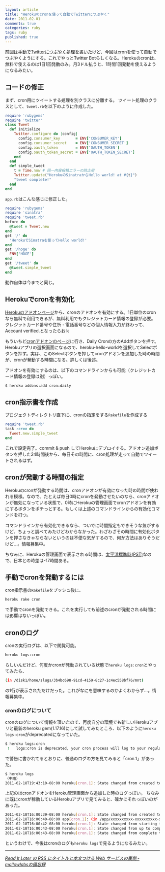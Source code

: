 ```yaml
---
layout: article
title: "Herokuのcronを使って自動でTwitterにつぶやく"
date: 2011-02-01
comments: true
categories: ruby
tags: ruby
published: true
---
```


[前回は手動でTwitterにつぶやく処理を書いた](/2011/01/31/ruby-heroku-sinatra-twitter-tweet)けど、今回はcronを使って自動でつぶやくようにする。これでやっとTwitter Botらしくなる。Herokuのcronは、無料で使えるのは1日1回発動のみ。月3ドル払うと、1時間1回発動を使えるようになるみたい。

<!-- READMORE -->


## コードの修正

まず、cron用にツイートする処理を別クラスに分離する。
ツイート処理のクラスとして、`tweet.rb`を以下のように作成した。

~~~ ruby
require 'rubygems'
require 'twitter'
class Tweet
  def initialize
    Twitter.configure do |config|
      config.consumer_key       = ENV['CONSUMER_KEY']
      config.consumer_secret    = ENV['CONSUMER_SECRET']
      config.oauth_token        = ENV['OAUTH_TOKEN']
      config.oauth_token_secret = ENV['OAUTH_TOKEN_SECRET']
    end
  end
  def simple_tweet
    t = Time.now # 同一内容投稿エラーの防止用
    Twitter.update("HerokuのSinatraからHello world! at #{t}")
    "tweet complete!"
  end
end
~~~

`app.rb`はこんな感じに修正した。

~~~ ruby
require 'rubygems'
require 'sinatra'
require 'tweet.rb'
before do
  @tweet = Tweet.new
end
get '/' do
  'HerokuでSinatraを使ってHello world!'
end
get '/hoge' do
  ENV['HOGE']
end
get '/tweet' do
  @tweet.simple_tweet
end
~~~

動作自体は今までと同じ。


## Herokuでcronを有効化

[Herokuのアドオンページ](http://addons.heroku.com/cron)から、cronのアドオンを有効にする。1日単位のcronなら無料で利用できるが、無料利用でもクレジットカード情報の登録が必要。
クレジットカード番号や住所・電話番号などの個人情報入力が終わって、Account verified.となったらおｋ

もういちど[cronアドオンのページ](http://addons.heroku.com/cron)に行き、Daily Cronの方のAddボタンを押す。Herokuアプリの選択画面になるので、heroku-hello-worldを選択してSelectボタンを押す。実は、このSelectボタンを押してcronアドオンを追加した時の時間が、cronが発動する時間になる。詳しくは後述。

アドオンを有効にするのは、以下のコマンドラインからも可能（クレジットカード情報の登録は別）っぽい。

~~~ sh
$ heroku addons:add cron:daily
~~~


## cron指示書を作成

プロジェクトディレクトリ直下に、cronの指定をする`Rakefile`を作成する

~~~ ruby
require 'tweet.rb'
task :cron do
  Tweet.new.simple_tweet
end
~~~

これで設定完了。commit & push してHerokuにデプロイする。アドオン追加ボタンを押した24時間後から、毎日その時間に、cron処理が走って自動でツイートされるはず。


## cronが発動する時間の指定

Herokuのcronが発動する時間は、cronアドオンが有効になった時の時間が使われる模様。なので、たとえば毎日0時にcronを発動させたいのなら、cronアドオンが無効になっている状態で、0時にHerokuの管理画面でcronアドオンを有効にするボタンをポチっとする。もしくは上述のコマンドラインからの有効化コマンドを打つ。

コマンドラインから有効化できるなら、ついでに時間指定もできそうな気がするけど、ちょっと調べてみたけどわからなかった。わざわざその時間に有効化ボタンを押さなきゃならないというのは不便な気がするので、何か方法はありそうだけど…。情報募集中。

ちなみに、Herokuの管理画面で表示される時間は、[太平洋標準時(PST)](http://ja.wikipedia.org/wiki/%E5%A4%AA%E5%B9%B3%E6%B4%8B%E6%A8%99%E6%BA%96%E6%99%82)なので、日本との時差は-17時間ある。


## 手動でcronを発動するには

cron指示書の`Rakefile`をプッシュ後に、

~~~ sh
heroku rake cron
~~~

で手動でcronを発動できる。これを実行しても前述のcronが発動される時間には影響はないっぽい。


## cronのログ

cronの実行ログは、以下で閲覧可能。

~~~ sh
heroku logs:cron
~~~

らしいんだけど、何度かcronが発動されている状態で`heroku logs:cron`とやってみたら、

~~~ sh
(in /disk1/home/slugs/3b4bc698-91cd-4159-8c27-1c4ec558bf76/mnt)
~~~

の1行が表示されただけだった。これがなにを意味するのかよくわからず…。情報募集中。


### cronのログについて

cronのログについて情報を頂いたので、再度自分の環境でも新しいHerokuアプリと最新のheroku gem(1.17.16)にして試してみたところ、以下のように`heroku logs:cron`がdeprecatedになっていた。

~~~ sh
$ heroku logs:cron
 !   logs:cron is deprecated, your cron process will log to your regular log stream as cron.1
~~~

で警告に書かれてるとおりに、普通のログの方を見てみると「cron.1」があった。

~~~ sh
$ heroku logs
（中略）
2011-02-18T19:43:10-08:00 heroku[cron.1]: State changed from created to down
~~~

上記のはcronアドオンをHeroku管理画面から追加した時のログっぽい。
ちなみに既にcronが稼動しているHerokuアプリで見てみると、確かにそれっぽいのがあった。

~~~ sh
2011-02-18T16:00:39-08:00 heroku[cron.1]: State changed from created to starting
2011-02-18T16:00:40-08:00 app[cron.1]: (in /app/xxxxxxxxxx-xxxxxxxxxx-xxxxxxxxx/home)
2011-02-18T16:00:42-08:00 heroku[cron.1]: State changed from starting to up
2011-02-18T16:00:43-08:00 heroku[cron.1]: State changed from up to complete
2011-02-18T16:00:43-08:00 heroku[cron.1]: State changed from complete to down
~~~

というわけで、今後はcronのログも`heroku logs`で見るようになるみたい。

* * *

<cite>[Read It Later の RSS にタイトルと本文つける Web サービスの裏側 - mallowlabsの備忘録](http://d.hatena.ne.jp/mallowlabs/20100909/read_it_later_rss_inside)</cite>
